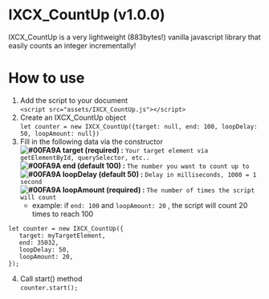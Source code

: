 # IXCX_CountUp (v1.0.0)
IXCX_CountUp is a very lightweight (883bytes!) vanilla javascript library that easily counts an integer incrementally!

# How to use
1. Add the script to your document  
`<script src="assets/IXCX_CountUp.js"></script>`  
2. Create an IXCX_CountUp object  
`let counter = new IXCX_CountUp({target: null, end: 100, loopDelay: 50, loopAmount: null})`  
3. Fill in the following data via the constructor  
   **![#00FA9A](https://placehold.it/15/00FA9A/000000?text=+) target (required) :**  `Your target element via getElementById, querySelector, etc..`  
   **![#00FA9A](https://placehold.it/15/00FA9A/000000?text=+) end (default 100) :**  `The number you want to count up to`  
   **![#00FA9A](https://placehold.it/15/00FA9A/000000?text=+) loopDelay (default 50) :**  `Delay in milliseconds, 1000 = 1 second`  
   **![#00FA9A](https://placehold.it/15/00FA9A/000000?text=+) loopAmount (required) :**  `The number of times the script will count`  
      * example: if `end: 100` and `loopAmount: 20` , the script will count 20 times to reach 100
  ```
  let counter = new IXCX_CountUp({  
     target: myTargetElement,  
     end: 35032,  
     loopDelay: 50,  
     loopAmount: 20,  
  });
  ```
4. Call start() method  
`counter.start();`
